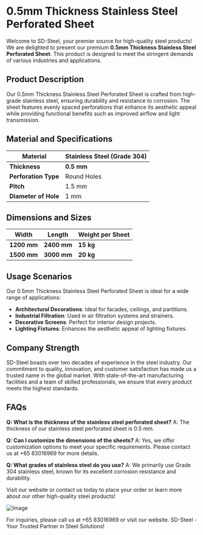 # 0.5mm Thickness Stainless Steel Perforated Sheet

Welcome to SD-Steel, your premier source for high-quality steel products! We are delighted to present our premium **0.5mm Thickness Stainless Steel Perforated Sheet**. This product is designed to meet the stringent demands of various industries and applications.

## Product Description
Our 0.5mm Thickness Stainless Steel Perforated Sheet is crafted from high-grade stainless steel, ensuring durability and resistance to corrosion. The sheet features evenly spaced perforations that enhance its aesthetic appeal while providing functional benefits such as improved airflow and light transmission.

## Material and Specifications
| **Material** | **Stainless Steel (Grade 304)** |
|--------------|---------------------------------|
| **Thickness**| **0.5 mm**                     |
| **Perforation Type** | Round Holes |
| **Pitch** | 1.5 mm |
| **Diameter of Hole** | 1 mm |

## Dimensions and Sizes
| **Width** | **Length** | **Weight per Sheet** |
|-----------|------------|----------------------|
| **1200 mm** | **2400 mm** | **15 kg**            |
| **1500 mm** | **3000 mm** | **20 kg**            |

## Usage Scenarios
Our 0.5mm Thickness Stainless Steel Perforated Sheet is ideal for a wide range of applications:
- **Architectural Decorations**: Ideal for facades, ceilings, and partitions.
- **Industrial Filtration**: Used in air filtration systems and strainers.
- **Decorative Screens**: Perfect for interior design projects.
- **Lighting Fixtures**: Enhances the aesthetic appeal of lighting fixtures.

## Company Strength
SD-Steel boasts over two decades of experience in the steel industry. Our commitment to quality, innovation, and customer satisfaction has made us a trusted name in the global market. With state-of-the-art manufacturing facilities and a team of skilled professionals, we ensure that every product meets the highest standards.

## FAQs
**Q: What is the thickness of the stainless steel perforated sheet?**
A: The thickness of our stainless steel perforated sheet is 0.5 mm.

**Q: Can I customize the dimensions of the sheets?**
A: Yes, we offer customization options to meet your specific requirements. Please contact us at +65 83016969 for more details.

**Q: What grades of stainless steel do you use?**
A: We primarily use Grade 304 stainless steel, known for its excellent corrosion resistance and durability.

Visit our website or contact us today to place your order or learn more about our other high-quality steel products!

![Image](https://github.com/user-attachments/assets/2567258e-e124-4816-932d-1809bd27ef0b)

For inquiries, please call us at +65 83016969 or visit our website. SD-Steel - Your Trusted Partner in Steel Solutions!